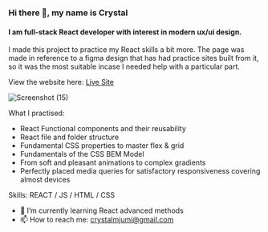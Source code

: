 
### Hi there 👋, my name is Crystal
#### I am full-stack React developer with interest in modern ux/ui design.
I made this project to practice my React skills a bit more. The page was made in reference to a figma design that has had  practice sites built from it, so it was the most suitable incase I needed help with a particular part. 

View the website here: [Live Site](https://crystalym.github.io/Space-Travel/)

![Screenshot (15)](https://user-images.githubusercontent.com/100612086/165789280-bc521956-f4dd-4203-b033-37afbe3e743c.png)


What I practised:

- React Functional components and their reusability
- React file and folder structure
- Fundamental CSS properties to master flex & grid
- Fundamentals of the CSS BEM Model
- From soft and pleasant animations to complex gradients
- Perfectly placed media queries for satisfactory responsiveness covering almost devices

Skills: REACT / JS / HTML / CSS

- 🌱 I’m currently learning React advanced methods 
- 📫 How to reach me: crystalmjumi@gmail.com 
